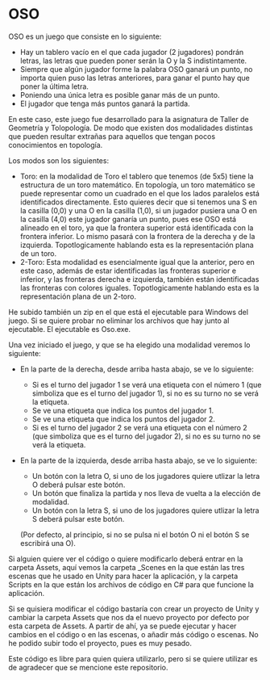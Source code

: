 # OSO

OSO es un juego que consiste en lo siguiente:
  - Hay un tablero vacío en el que cada jugador (2 jugadores) pondrán letras, las letras que pueden poner serán la O y la S indistintamente.
  - Siempre que algún jugador forme la palabra OSO ganará un punto, no importa quien puso las letras anteriores, para ganar el punto hay que poner la última letra.
  - Poniendo una única letra es posible ganar más de un punto.
  - El jugador que tenga más puntos ganará la partida.
  
 En este caso, este juego fue desarrollado para la asignatura de Taller de Geometría y Tolopología. De modo que existen dos modalidades distintas que pueden resultar extrañas para aquellos que tengan pocos conocimientos en topología.
 
 Los modos son los siguientes:
  - Toro: en la modalidad de Toro el tablero que tenemos (de 5x5) tiene la estructura de un toro matemático. En topología, un toro matemático se puede representar como un cuadrado en el que los lados paralelos está identificados directamente. 
  Esto quieres decir que si tenemos una S en la casilla (0,0) y una O en la casilla (1,0), si un jugador pusiera una O en la casilla (4,0) este jugador ganaría un punto, pues ese OSO está alineado en el toro, ya que la frontera superior está identificada con la frontera inferior. Lo mismo pasará con la frontera de la derecha y de la izquierda.
  Topotlogicamente hablando esta es la representación plana de un toro.
  - 2-Toro: Esta modalidad es esencialmente igual que la anterior, pero en este caso, además de estar identificadas las fronteras superior e inferior, y las fronteras derecha e izquierda, también están identificadas las fronteras con colores iguales. 
  Topotlogicamente hablando esta es la representación plana de un 2-toro.
  
  He subido también un zip en el que está el ejecutable para Windows del juego. Si se quiere probar no eliminar los archivos que hay junto al ejecutable. El ejecutable es Oso.exe.
  
  Una vez iniciado el juego, y que se ha elegido una modalidad veremos lo siguiente:
  - En la parte de la derecha, desde arriba hasta abajo, se ve lo siguiente:
    - Si es el turno del jugador 1 se verá una etiqueta con el número 1 (que simboliza que es el turno del jugador 1), si no es su turno no se verá la etiqueta.
    - Se ve una etiqueta que indica los puntos del jugador 1.
    - Se ve una etiqueta que indica los puntos del jugador 2.
    - Si es el turno del jugador 2 se verá una etiqueta con el número 2 (que simboliza que es el turno del jugador 2), si no es su turno no se verá la etiqueta.
      
  - En la parte de la izquierda, desde arriba hasta abajo, se ve lo siguiente:
    - Un botón con la letra O, si uno de los jugadores quiere utlizar la letra O deberá pulsar este botón.
    - Un botón que finaliza la partida y nos lleva de vuelta a la elección de modalidad.
    - Un botón con la letra S, si uno de los jugadores quiere utlizar la letra S deberá pulsar este botón.

    (Por defecto, al principio, si no se pulsa ni el botón O ni el botón S se escribirá una O).
  
  Si alguien quiere ver el código o quiere modificarlo deberá entrar en la carpeta Assets, aquí vemos la carpeta \_Scenes en la que están las tres escenas que he usado en Unity para hacer la aplicación, y la carpeta Scripts en la que están los archivos de código en C# para que funcione la aplicación.
  
Si se quisiera modificar el código bastaría con crear un proyecto de Unity y cambiar la carpeta Assets que nos da el nuevo proyecto por defecto por esta carpeta de Assets. A partir de ahí, ya se puede ejecutar y hacer cambios en el código o en las escenas, o añadir más código o escenas. No he podido subir todo el proyecto, pues es muy pesado.
  
  
  Este código es libre para quien quiera utilizarlo, pero si se quiere utilizar es de agradecer que se mencione este repositorio.
